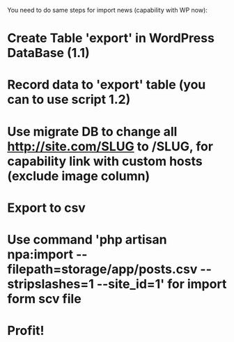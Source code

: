 You need to do same steps for import news (capability with WP now):

# Create Table 'export' in WordPress DataBase (1.1)
# Record data to 'export' table (you can to use script 1.2)
# Use migrate DB to change all http://site.com/SLUG to /SLUG, for capability link with custom hosts (exclude image column)
# Export to csv
# Use command 'php artisan npa:import --filepath=storage/app/posts.csv --stripslashes=1 --site_id=1' for import form scv file
# Profit!

<!-- Export Table 1.1


CREATE TABLE `export` (
  `id` int(10) unsigned NOT NULL AUTO_INCREMENT,
  `source_id` int(11) unsigned NOT NULL,
  `title` varchar(500) DEFAULT NULL,
  `excerpt` text,
  `content` longtext,
  `slug` varchar(255) DEFAULT NULL,
  `categories` text,
  `tags` text,
  `created_at` datetime DEFAULT NULL,
  `updated_at` datetime DEFAULT NULL,
  `published_at` datetime DEFAULT NULL,
  `url` varchar(1000) DEFAULT NULL,
  `image` varchar(255) DEFAULT NULL,
  `lang` varchar(100) DEFAULT NULL,
  PRIMARY KEY (`id`)
) ENGINE=InnoDB AUTO_INCREMENT=1 DEFAULT CHARSET=utf8;


 -->

<!-- SCRIPT 1.2 .
PHP EXPORT EXAMPLE FOR WORDPRESS, copy it to /wp-content/themes/single.php


global $wpdb;
wp_cache_flush();

$count = wp_count_posts()->publish;
$perPage = 100;
$postCategoriesFilter = [59, 68];
//echo '<pre>';print_r(get_categories());echo '</pre>';die;

$importCount = 0;
for($i = 0; $i <= $count / $perPage; $i++) {
	$posts = get_posts([
		'post_type' => 'post',
	  	'post_status' => 'publish',
	  	'offset' => $i * $perPage,
		'numberposts' => $perPage,
		'category__in' => $postCategoriesFilter
	]);
	$importCount = $importCount + count($posts);
	foreach($posts as $post) {
		$image = wp_get_attachment_image_src( get_post_thumbnail_id( $post->ID ), 'single-post-thumbnail' );
		$image = isset($image[0]) ? $image[0] : null;

		$oldCategories = get_the_category($post->ID) ?: [];
		foreach($oldCategories as $row) {
			$categories = $categories ? $categories . ',' . $row->name : $row->name;
		}
		$oldTags = get_the_tags($post->ID) ?: [];
		foreach($oldTags as $row) {
			$tags = $tags ? $tags . ',' . $row->name : $row->name;
		}

		$wpdb->insert(
			'export',
			[
				'source_id' => $post->ID,
				'title' => $post->post_title,
				'content' => do_shortcode($post->post_content),
				'excerpt' => $post->post_excerpt,
				'categories' => $categories ?? null,
				'tags' => $tags ?? null,
				'slug' => $post->post_name,
				'image' => $image,
				'published_at' => $post->post_date,
				'updated_at' => $post->post_modified,
				'created_at' => $post->post_date,
				'url' => get_permalink($post)
			],
			[
				'%d',
				'%s',
				'%s',
				'%s',
				'%s',
				'%s',
				'%s',
				'%s',
				'%s',
				'%s',
				'%s',
				'%s',
			]
		);

		wp_cache_delete( $post->ID, 'posts' );
		wp_cache_delete( $post->ID, 'post_meta' );
	}
}
echo($importCount);
die;


-->